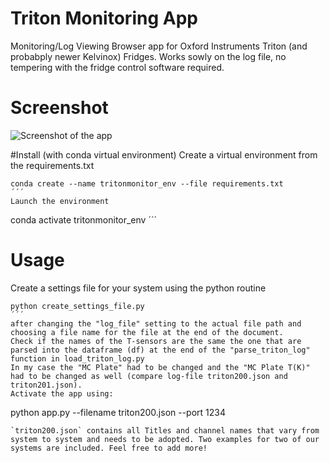 # Triton Monitoring App

Monitoring/Log Viewing Browser app for Oxford Instruments Triton (and probabply newer Kelvinox) Fridges.
Works sowly on the log file, no tempering with the fridge control software required.

# Screenshot
![Screenshot of the app](https://github.com/reneotten/tritonMonitor/blob/master/doc/images/FridgeMonitor.PNG "Screenshot")

#Install (with conda virtual environment)
Create a virtual environment from the requirements.txt
```
conda create --name tritonmonitor_env --file requirements.txt
´´´
Launch the environment
```
conda activate tritonmonitor_env
´´´

# Usage
Create a settings file for your system using the python routine
```
python create_settings_file.py
´´´
after changing the "log_file" setting to the actual file path and choosing a file name for the file at the end of the document. 
Check if the names of the T-sensors are the same the one that are parsed into the dataframe (df) at the end of the "parse_triton_log" function in load_triton_log.py
In my case the "MC Plate" had to be changed and the "MC Plate T(K)" had to be changed as well (compare log-file triton200.json and triton201.json).
Activate the app using: 
```
python app.py --filename triton200.json --port 1234
```
`triton200.json` contains all Titles and channel names that vary from system to system and needs to be adopted. Two examples for two of our systems are included. Feel free to add more!



